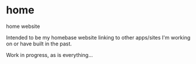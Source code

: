 # home
home website

Intended to be my homebase website linking to other apps/sites I'm working on or have built in the past.

Work in progress, as is everything...
